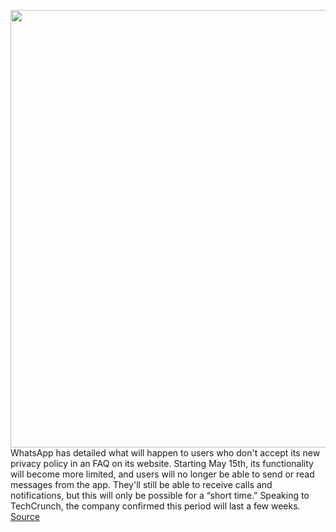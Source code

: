 <img src='https://cdn.vox-cdn.com/thumbor/UXbcy3yJSHvh0nsIj8iwb1lmDU4=/0x0:2040x1360/1200x800/filters:focal(857x517:1183x843)/cdn.vox-cdn.com/uploads/chorus_image/image/68853692/acastro_210119_1777_whatsapp_0002.0.jpg' width='700px' /><br/>
WhatsApp has detailed what will happen to users who don't accept its new privacy policy in an FAQ on its website. Starting May 15th, its functionality will become more limited, and users will no longer be able to send or read messages from the app. They'll still be able to receive calls and notifications, but this will only be possible for a “short time.” Speaking to TechCrunch, the company confirmed this period will last a few weeks.
<a href='https://www.theverge.com/2021/2/22/22294919/whatsapp-privacy-policy-may-15th-messaging-calls-limited-functionality'> Source <a/>
